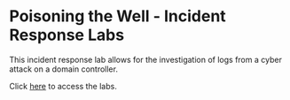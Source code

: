 # Poisoning the Well - Incident Response Labs
This incident response lab allows for the investigation of logs from a cyber attack on a domain controller.

Click [here](https://github.com/her3ticAVI/PoisoningtheWellIR/blob/main/navigate.md) to access the labs.
